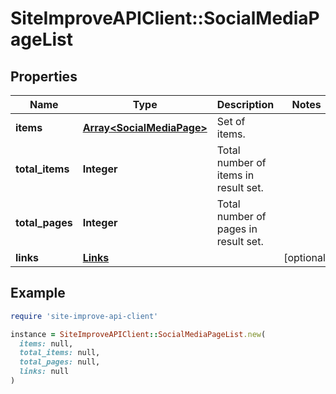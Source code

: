 # SiteImproveAPIClient::SocialMediaPageList

## Properties

| Name | Type | Description | Notes |
| ---- | ---- | ----------- | ----- |
| **items** | [**Array&lt;SocialMediaPage&gt;**](SocialMediaPage.md) | Set of items. |  |
| **total_items** | **Integer** | Total number of items in result set. |  |
| **total_pages** | **Integer** | Total number of pages in result set. |  |
| **links** | [**Links**](Links.md) |  | [optional] |

## Example

```ruby
require 'site-improve-api-client'

instance = SiteImproveAPIClient::SocialMediaPageList.new(
  items: null,
  total_items: null,
  total_pages: null,
  links: null
)
```

